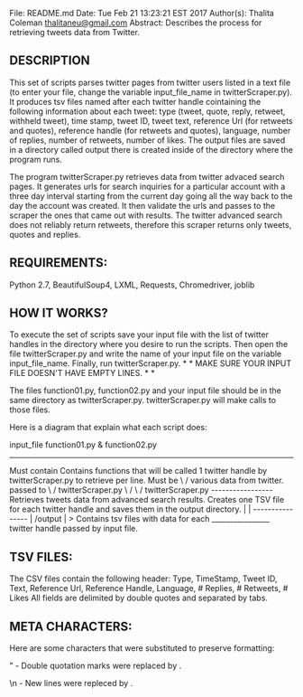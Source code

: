 
File:         README.md
Date:         Tue Feb 21 13:23:21 EST 2017
Author(s):    Thalita Coleman  <thalitaneu@gmail.com>
Abstract:     Describes the process for retrieving tweets data from Twitter.


DESCRIPTION
-----------
This set of scripts parses twitter pages from twitter users listed in a text file (to enter your
file, change the variable input_file_name in twitterScraper.py). It produces tsv files named after
each twitter handle cointaining the following information about each tweet: type (tweet, quote, reply,
retweet, withheld tweet), time stamp, tweet ID, tweet text, reference Url (for retweets and quotes),
reference handle (for retweets and quotes), language, number of replies, number of retweets, number of likes.
The output files are saved in a directory called output there is created inside of the
directory where the program runs.

The program twitterScraper.py retrieves data from twitter advaced search pages. It generates urls
for search inquiries for a particular account  with a three day interval starting from the current day
going all the way back to the day the account was created. It then validate the urls and passes to the scraper
the ones that came out with results. The twitter advanced search does not reliably return retweets, therefore
this scraper returns only tweets, quotes and replies.

REQUIREMENTS:
------------
Python 2.7, BeautifulSoup4, LXML, Requests, Chromedriver, joblib

HOW IT WORKS?
-------------
To execute the set of scripts save your input file with the list of twitter handles in
the directory where you desire to run the scripts. Then open the file twitterScraper.py
and write the name of your input file on the variable input_file_name. Finally, run
twitterScraper.py. * * MAKE SURE YOUR INPUT FILE DOESN'T HAVE EMPTY LINES. * *

The files function01.py, function02.py and your input file should be in the same
directory as twitterScraper.py. twitterScraper.py will make calls to those files.

Here is a diagram that explain what each script does:



 input_file                                                     function01.py & function02.py
 ----------                                                     -----------------------------
Must contain                                            Contains functions that will be called
1 twitter handle                                              by twitterScraper.py to retrieve
per line. Must be \                                              /  various data from twitter.
passed to          \                                            /
twitterScraper.py   \                                          /
                     \                                        /
                                twitterScraper.py
                                -----------------
                   Retrieves tweets data from advanced search
                 results. Creates one TSV file for each twitter
                  handle and saves them in the output directory.
                                        |
                                        |
                                ----------------
                               |     /output    | > Contains tsv files with data for each
                                ________________     twitter handle passed by input file.



TSV FILES:
---------
The CSV files contain the following header:
Type, TimeStamp, Tweet ID, Text, Reference Url, Reference Handle, Language, # Replies, # Retweets, # Likes
All fields are delimited by double quotes and separated by tabs.

META CHARACTERS:
---------------
Here are some characters that were substituted to preserve formatting:

 " - Double quotation marks were replaced by <quote>.

\n - New lines were repleced by <newline>.
